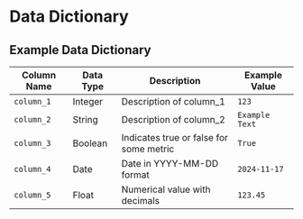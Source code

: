 # Data Dictionary

## Example Data Dictionary

| Column Name       | Data Type      | Description                              | Example Value      |
|--------------------|----------------|------------------------------------------|--------------------|
| `column_1`        | Integer        | Description of column_1                 | `123`              |
| `column_2`        | String         | Description of column_2                 | `Example Text`     |
| `column_3`        | Boolean        | Indicates true or false for some metric | `True`             |
| `column_4`        | Date           | Date in YYYY-MM-DD format               | `2024-11-17`       |
| `column_5`        | Float          | Numerical value with decimals           | `123.45`           |
